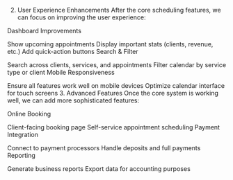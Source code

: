 2. User Experience Enhancements
After the core scheduling features, we can focus on improving the user experience:

Dashboard Improvements

Show upcoming appointments
Display important stats (clients, revenue, etc.)
Add quick-action buttons
Search & Filter

Search across clients, services, and appointments
Filter calendar by service type or client
Mobile Responsiveness

Ensure all features work well on mobile devices
Optimize calendar interface for touch screens
3. Advanced Features
Once the core system is working well, we can add more sophisticated features:

Online Booking

Client-facing booking page
Self-service appointment scheduling
Payment Integration

Connect to payment processors
Handle deposits and full payments
Reporting

Generate business reports
Export data for accounting purposes